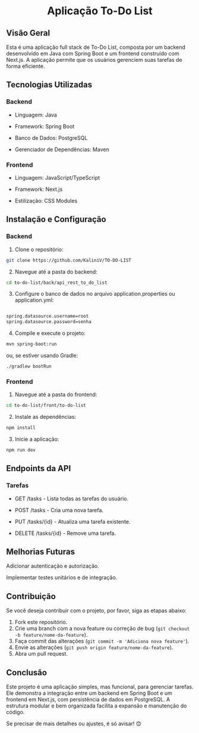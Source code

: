 <div align="center">

# Aplicação To-Do List

</div>

## Visão Geral

Esta é uma aplicação full stack de To-Do List, composta por um backend desenvolvido em Java com Spring Boot e um frontend construído com Next.js. A aplicação permite que os usuários gerenciem suas tarefas de forma eficiente.

## Tecnologias Utilizadas

### Backend

- Linguagem: Java

- Framework: Spring Boot

- Banco de Dados: PostgreSQL

- Gerenciador de Dependências: Maven

### Frontend

- Linguagem: JavaScript/TypeScript

- Framework: Next.js

- Estilização: CSS Modules

## Instalação e Configuração

### Backend

1. Clone o repositório:

```bash
git clone https://github.com/KaliniV/TO-DO-LIST
```

2.  Navegue até a pasta do backend:

```bash
cd to-do-list/back/api_rest_to_do_list
```

3. Configure o banco de dados no arquivo application.properties ou application.yml:

```bash

spring.datasource.username=root
spring.datasource.password=senha
```

4. Compile e execute o projeto:

```bash
mvn spring-boot:run
```

ou, se estiver usando Gradle:

```bash
./gradlew bootRun
```

### Frontend

1. Navegue até a pasta do frontend:

```bash
cd to-do-list/front/to-do-list
```

2. Instale as dependências:

```bash
npm install
```

3. Inicie a aplicação:

```bash
npm run dev
```

## Endpoints da API

### Tarefas

- GET /tasks - Lista todas as tarefas do usuário.

- POST /tasks - Cria uma nova tarefa.

- PUT /tasks/{id} - Atualiza uma tarefa existente.

- DELETE /tasks/{id} - Remove uma tarefa.

## Melhorias Futuras

Adicionar autenticação e autorização.

Implementar testes unitários e de integração.

## Contribuição

Se você deseja contribuir com o projeto, por favor, siga as etapas abaixo:

1.  Fork este repositório.
2.  Crie uma branch com a nova feature ou correção de bug (`git checkout -b feature/nome-da-feature`).
3.  Faça commit das alterações (`git commit -m 'Adiciona nova feature'`).
4.  Envie as alterações (`git push origin feature/nome-da-feature`).
5.  Abra um pull request.

## Conclusão

Este projeto é uma aplicação simples, mas funcional, para gerenciar tarefas. Ele demonstra a integração entre um backend em Spring Boot e um frontend em Next.js, com persistência de dados em PostgreSQL. A estrutura modular e bem organizada facilita a expansão e manutenção do código.

Se precisar de mais detalhes ou ajustes, é só avisar! 😊
